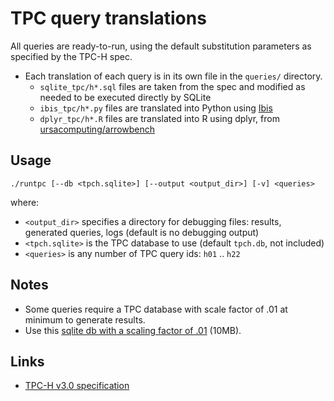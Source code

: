 # TPC query translations

All queries are ready-to-run, using the default substitution parameters as specified by the TPC-H spec.

- Each translation of each query is in its own file in the `queries/` directory.
  - `sqlite_tpc/h*.sql` files are taken from the spec and modified as needed to be executed directly by SQLite
  - `ibis_tpc/h*.py` files are translated into Python using [Ibis](https://github.com/ibis-project/ibis)
  - `dplyr_tpc/h*.R` files are translated into R using dplyr, from [ursacomputing/arrowbench](https://github.com/ursacomputing/arrowbench/blob/main/R/tpch-queries.R)

## Usage

```
./runtpc [--db <tpch.sqlite>] [--output <output_dir>] [-v] <queries>
```

where:
- `<output_dir>` specifies a directory for debugging files: results, generated queries, logs (default is no debugging output)
- `<tpch.sqlite>` is the TPC database to use (default `tpch.db`, not included)
- `<queries>` is any number of TPC query ids: `h01` .. `h22`


## Notes

- Some queries require a TPC database with scale factor of .01 at minimum to generate results.
- Use this [sqlite db with a scaling factor of .01](https://github.com/lovasoa/TPCH-sqlite/releases/download/v1.0/TPC-H-small.db) (10MB).

## Links
- [TPC-H v3.0 specification](http://tpc.org/tpc_documents_current_versions/pdf/tpc-h_v3.0.0.pdf)
